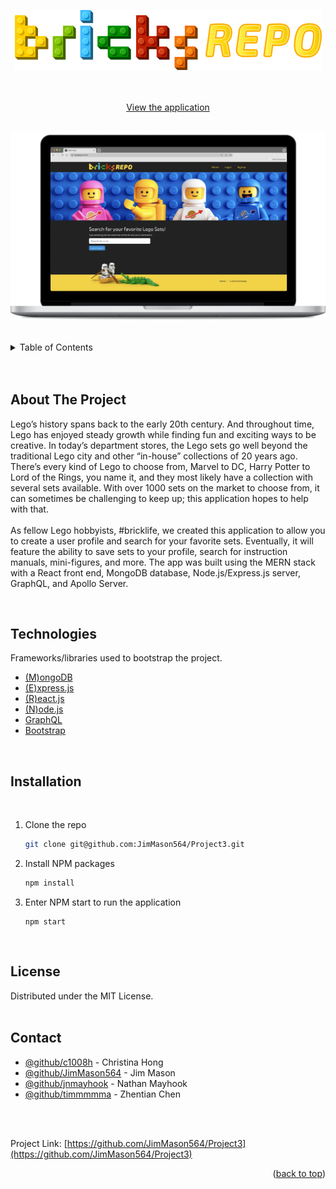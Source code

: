 <a id="readme-top"></a>

<!-- PROJECT LOGO -->
<br />
<div align="center">

![An image of the front page of the application](./assets/img/bricksrepo_logo.png)

  <p align="center">
    <br />
    <br />
    <a href="https://bricks-repo.herokuapp.com/" target="_blank">View the application</a>
    <br />
    <br />
  </p>
</div>


![An image of the front page of the application](./assets/img/bricks-repo_webpage_on_computer-2-hi-res.png)
<br>
<br>
<!-- TABLE OF CONTENTS -->
<details>
  <summary>Table of Contents</summary>
  <ol>
    <li><a href="#about-the-project">About The Project</a></li>
    <li><a href="#technologies">Technologies</a></li>
        <li><a href="#installation">Installation</a></li>
    <li><a href="#license">License</a></li>
    <li><a href="#contact">Contact</a></li>
  </ol>
</details>
<br />
<br />

<!-- ABOUT THE PROJECT -->
## About The Project

Lego’s history spans back to the early 20th century.  And throughout time, Lego has enjoyed steady growth while finding fun and exciting ways to be creative.  In today’s department stores, the Lego sets go well beyond the traditional Lego city and other “in-house” collections of 20 years ago.  There’s every kind of Lego to choose from, Marvel to DC, Harry Potter to Lord of the Rings, you name it, and they most likely have a collection with several sets available.  With over 1000 sets on the market to choose from, it can sometimes be challenging to keep up; this application hopes to help with that. 
<br />
<br />
As fellow Lego hobbyists, #bricklife, we created this application to allow you to create a user profile and search for your favorite sets. Eventually, it will feature the ability to save sets to your profile, search for instruction manuals, mini-figures, and more.  The app was built using the MERN stack with a React front end, MongoDB database, Node.js/Express.js server, GraphQL, and Apollo Server.


<br />



## Technologies

Frameworks/libraries used to bootstrap the project.

* [(M)ongoDB](https://www.mongodb.com/)
* [(E)xpress.js](https://expressjs.com/)
* [(R)eact.js](https://reactjs.org/)
* [(N)ode.js](https://nodejs.dev/en/)
* [GraphQL](https://www.apollographql.com/)
* [Bootstrap](https://getbootstrap.com/)


<br />

## Installation
<br>

1. Clone the repo
   ```sh
   git clone git@github.com:JimMason564/Project3.git
   ```
2. Install NPM packages
   ```sh
   npm install
   ```
3. Enter NPM start to run the application 
   ```
   npm start
   ```


<br />

<!-- LICENSE -->
## License

Distributed under the MIT License.
<br />
<br />

<!-- CONTACT -->
## Contact


- [@github/c1008h](https://github.com/c1008h) - Christina Hong
- [@github/JimMason564](https://github.com/JimMason564) - Jim Mason
- [@github/jnmayhook](https://github.com/jnmayhook) - Nathan Mayhook
- [@github/timmmmma](https://github.com/timmmmma) - Zhentian Chen
<br>
<br>

Project Link: [https://github.com/JimMason564/Project3](https://github.com/JimMason564/Project3)




<p align="right">(<a href="#readme-top">back to top</a>)</p>
